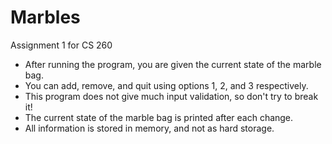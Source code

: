 # Marbles
Assignment 1 for CS 260

* After running the program, you are given the current state of the marble bag.
* You can add, remove, and quit using options 1, 2, and 3 respectively.
* This program does not give much input validation, so don't try to break it!
* The current state of the marble bag is printed after each change.
* All information is stored in memory, and not as hard storage.
